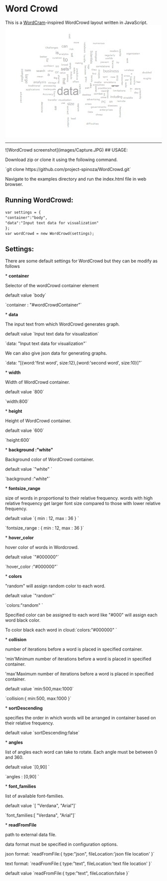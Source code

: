 # Word Crowd
This is a <a href="http://wordcram.org/">WordCram</a>-inspired WordCrowd layout written in JavaScript.
<br>
![WordCrowd screenshot](images/WordCrowd.png)
<br>
<hr>
![WordCrowd screenshot](images/Capture.JPG)
## USAGE: 
<p>Download zip or clone it using the following command.</p>
`git clone https://github.com/project-spinoza/WordCrowd.git`

<p> Navigate to the examples directory and run the index.html file in web browser. </p>

## Running WordCrowd:

`var settings = {`<br>
       `"container":"body",`<br>
       `"data":"Input text data for visualization"`<br>
     `};`
<br>
`var wordCrowd = new WordCrowd(settings);`
## Settings:
<p>There are some default settings for WordCrowd but they can be modify as follows</p>
* <b>container</b>
<p>Selector of the wordCrowd container element</p>
<p>default value  `body`</p>
<p>`container :  "#wordCrowdContainer"`</p>
* <b>data</b>
<p>The input text from which WordCrowd generates graph.</p>
<p>default value  `Input text data for visualization`</p>
<p>`data:  "Input text data for visualization"`</p>
<p>We can also give json data for generating graphs.</p>
<p>`data:  "[{word:'first word', size:12},{word:'second word', size:10}]"`</p>
* <b>width</b>
<p>Width of WordCrowd container.</p>
<p>default value  `800`</p>
<p>`width:800`</p>
* <b>height</b>
<p>Height of WordCrowd container.</p>
<p>default value  `600`</p>
<p>`height:600`</p>
* <b>background :"white" </b>
<p>Background color of WordCrowd container.</p>
<p>default value `"white" `</p>
<p>`background :"white"` </p>
* <b>fontsize_range</b>
<p>size of words in proportional to their relative frequency. words with high relative frequency get larger font size compared to those with lower relative frequency. </p>
<p>default value `{ min : 12, max : 36 } `</p>
<p>`fontsize_range : { min : 12, max : 36 }` </p>
* <b>hover_color</b>
<p>hover color of words in Wordcrowd.</p>
<p>default value `"#000000"`</p>
<p>`hover_color :"#000000"` </p>
* <b>colors</b>
<p>"random" will assign random color to each word.</p>
<p>default value `"random"`</p>
<p>`colors:"random" ` </p>
<p> Specified color can be assigned to each word like "#000" will assign each word black color.</p>
<p>To color black each word in cloud:`colors:"#000000" ` </p>
* <b>collision</b>
  <p>number of iterations before a word is placed in specified container.</p>

<p>'min'Minimum number of iterations before a word is placed in specified container.</p>
<p>'max'Maximum number of iterations before a word is placed in specified container.</p>
<p>default value `min:500,max:1000`</p>
<p>`collision:{
			min:500,
			max:1000
		}` </p>
* <b>sortDescending</b>
  <p>specifies the order in which words will be arranged in container based on their relative frequency.</p>
  <p>default value `sortDescending:false`</p>
* <b>angles</b> 
<p>list of angles each word can take to rotate. Each angle must be between 0 and 360.</p>
<p>default value `[0,90] `</p>
<p>`angles : [0,90] `</p>
* <b>font_families</b>
<p>list of available font-families.</p>
<p>default value `[ "Verdana", "Arial"]`</p>
<p>`font_families:[ "Verdana", "Arial"]`</p>
* <b>readFromFile</b>
<p>path to external data file.</p>
<p>data format must be specified in configuration options.</p>
<p>json format: `readFromFile:{
	    	type:"json",
	    	fileLocation:'json file location'
	    }`</p>
<p>text format: `readFromFile:{
	    	type:"text",
	    	fileLocation:'text file location'
	    }`</p>
<p>default value `readFromFile:{
	    	type:"text",
	    	fileLocation:false
	    }`</p>


